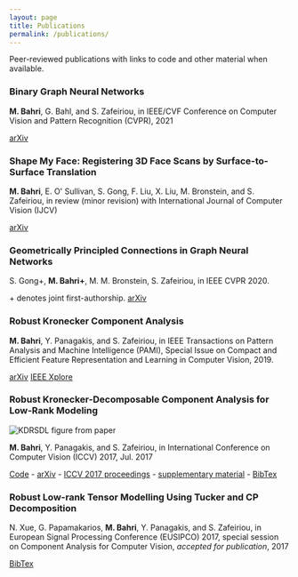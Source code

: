 ```yaml
---
layout: page
title: Publications
permalink: /publications/
---
```


Peer-reviewed publications with links to code and other material when available.

### Binary Graph Neural Networks
**M. Bahri**, G. Bahl, and S. Zafeiriou, in IEEE/CVF Conference on Computer Vision and Pattern Recognition (CVPR), 2021

[arXiv](https://arxiv.org/abs/2012.15823)

### Shape My Face: Registering 3D Face Scans by Surface-to-Surface Translation
**M. Bahri**, E. O' Sullivan, S. Gong, F. Liu, X. Liu, M. Bronstein, and  S. Zafeiriou, in review (minor revision) with International Journal of Computer Vision (IJCV)

[arXiv](https://arxiv.org/abs/2012.09235)


### Geometrically Principled Connections in Graph Neural Networks
S. Gong+, **M. Bahri+**, M. M. Bronstein, S. Zafeiriou, in IEEE CVPR 2020.

\+ denotes joint first-authorship.
[arXiv](https://arxiv.org/abs/2004.02658)

### Robust Kronecker Component Analysis

**M. Bahri**, Y. Panagakis, and S. Zafeiriou, in IEEE Transactions on Pattern Analysis and Machine Intelligence (PAMI), Special Issue on Compact and Efficient Feature Representation and Learning in Computer Vision, 2019.

[arXiv](https://arxiv.org/abs/1801.06432) [IEEE
Xplore](https://ieeexplore.ieee.org/document/8536486)

### Robust Kronecker-Decomposable Component Analysis for Low-Rank Modeling

![KDRSDL figure from paper](../assets/images/projects/kdrsdl.svg)

**M. Bahri**, Y. Panagakis, and S. Zafeiriou, in International Conference on Computer Vision (ICCV) 2017, Jul. 2017

[Code](https://github.com/mbahri/KDRSDL) - [arXiv](https://arxiv.org/abs/1703.07886) - [ICCV 2017 proceedings](http://openaccess.thecvf.com/content_iccv_2017/html/Bahri_Robust_Kronecker-Decomposable_Component_ICCV_2017_paper.html) - [supplementary material](http://bahri.io/PDF/KDRSDL_supplementary.pdf) - [BibTex](http://bahri.io/bibtex/iccv_bahri_2017.bib)

### Robust Low-rank Tensor Modelling Using Tucker and CP Decomposition

N. Xue, G. Papamakarios, **M. Bahri**, Y. Panagakis, and S. Zafeiriou, in European Signal Processing Conference (EUSIPCO) 2017, special session on Component Analysis for Computer Vision, *accepted for publication*, 2017

[BibTex](http://bahri.io/bibtex/eusipco_xue_2017.bib)
